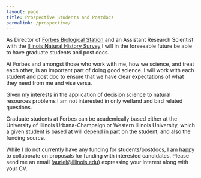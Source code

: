 ```yaml
---
layout: page
title: Prospective Students and Postdocs
permalink: /prospective/
---
```


As Director of [Forbes Biological Station](https://www.inhs.illinois.edu/fieldstations/forbes/) and an Assistant Research Scientist with the [Illinois Natural History Survey](https://www.inhs.illinois.edu/) I will in the forseeable future be able to have graduate students and post docs. 

At Forbes and amongst those who work with me, how we science, and treat each other, is an important part of doing good science. I will work with each student and post doc to ensure that we have clear expectations of what they need from me and vise versa. 

Given my interests in the application of decision science to natural resources problems I am not interested in only wetland and bird related questions. 

Graduate students at Forbes can be academically based either at the University of Illinois Urbana-Champaign or Western Illinois University, which a given student is based at will depend in part on the student, and also the funding source. 

While I do not currently have any funding for students/postdocs, I am happy to collaborate on proposals for funding with interested candidates. Please send me an email (auriel@illinois.edu) expressing your interest along with your CV.
